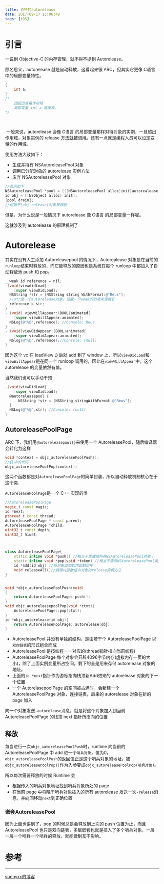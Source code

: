 ```yaml
---
title: 奇特的autorelease
date: 2017-09-17 15:06:48
tags: [iOS]
---
```


# 引言

一说到 Objective-C 的内存管理，就不得不提到 Autorelease。

顾名思义，autorelease 就是自动释放，这看起来很 ARC，但其实它更像 C语言 中的局部变量特性。

```c
{
    int a;
}
/*
	因超出变量作用域
	局部变量 int a 被废弃。
*/
```

​	<!-- more -->

​	一般来说，autorelease 会像 C语言 的局部变量那样对待对象的实例，一旦超出作用域，对象实例的 release 方法就被调用。还有一点就是编程人员可以设定变量的作用域。

使用方法大致如下：

* 生成并持有 NSAutoreleasePool 对象
* 调用已分配对象的 autorelease 实例方法
* 废弃 NSAutoreleasePool 对象

```objective-c
//表示如下
NSAutoreleasePool *pool = [[[NSAutoreleasePool alloc]init]autorealease];
id obj = [[NSObject alloc] init];
[pool drain];
//相当于[obj release]对象被释放
```

但是，为什么说是一般情况下 autorelease 像 C语言 的局部变量一样呢。

这就涉及到 autorelease 的原理机制了

# Autorelease

其实在没有人工添加 Autoreleasepool 的情况下，Autorealease 对象是在当前的`runloop`结束时释放的，而它能释放的原因也是系统在每个 runloop 中都加入了自动释放池 push 和 pop。

```objective-c
__weak id reference = nil;
-(void)viewdidLoad{
    [super viewDidLoad];
  NSString *str = [NSString string WithFormat:@"Reus"];
  //str是一个autorelease对象，设置一个weak的引用来观察它
  reference = str;
}
- (void) viewWillAppear:(BOOL)animated{
    [super viewWillAppear:animated];
  NSLog(@"%@",reference); //Console: Reus
}
- (void)viewDidAppear:(BOOL)animated{
    [super viewDidAppear:animated];
  NSlog(@"%@",reference);//Console: (null)
}
```

因为这个 vc 在 loadView 之后就 add 到了 window 上，所以`viewDidLoad`和`viewWillAppear`是在同一个 runloop 调用的，因此在`viewWillAppear`中，这个 autorelease 的变量依然有值。

当然我们也可以手动干预

```objective-c
-(void)viewDidLoad{
    [super viewDidLoad];
  @autoreleasepool {
      NSString *str = [NSString stringWithFormat:@"Reus"];
  }
  NSLog(@"%@",str); //Console: (null)
}
```

## AutoreleasePoolPage

ARC 下，我们用`@autoreleasepool{}`来使用一个 AutoreleasePool，随后编译器会转化为这样

```objective-c
void *context = objc_autoreleasePoolPush();
//{}中的代码
objc_autoreleasePoolPop(context);
```

这两个函数都是对`AutoreleasePoolPage`的简单封装，所以自动释放机制核心在于这个类.

`AutoreleasePoolPage`是一个 C++ 实现的类

```c++
//AutoreleasePoolPage
magic_t const magic;
id *next;
pthread_t const thread;
AutoreleasePoolPage * const parent;
AutoreleasePoolPage *child;
uint32_t const depth;
uint32_t hiwat;



class AutoreleasePoolPage{
	static inline void *push() //相当于生成或持有NSAutoreleasePool对象；
	static inline void *pop(void *token) //相当于废弃NSAutoreleasePool类对象
	id *add(id obj) //将对象追加到内部数组中
    void releaseAll()//调用内部数组中对象的release实例方法
}


void *objc_autoreleasePoolPush(void)
{
    return AutoreleasePoolPage::push();
}
void objc_autoreleasepoolPop(void *ctxt){
    AutoreleasePoolPage::pop(ctxt);
}
id *objc_autorelease(id obj){
    return AutoreleasePoolPage::autorelease(obj);
}

```

* AutoreleasePool 并没有单独的结构，是由若干个 AutoreleasePoolPage 以`双向链表`的形式组合而成
* AutoreleasePool 是按线程一一对应的(thread指针指向当前线程)
* AutoreleasePoolPage 每个对象会开辟4096字节内存(虚拟内存一页的大小)，除了上面实例变量所占空间。剩下的全是用来存储 autorelease 对象的地址。
* 上面的`id *next`指针作为游标指向栈顶新Add进来的 autorelease 对象的下一个位置
* 一个 AutorelasepoolPage 的空间被占满时，会新建一个 AutoreleasePoolPage 对象，连接链表，后来的 autorelease 对象在新的 page 加入 

向一个对象发送`-autorelease`消息，就是将这个对象加入到当前 AutoreleasePoolPage 的栈顶 next 指针所指向的位置

## 释放

每当进行一次`objc_autoreleasePoolPush`时，runtime 向当前的 AutoreleasePoolPage 中 add 进一个`哨兵对象`，值为0，`objc_autoreleasePoolPush`的返回值正是这个哨兵对象的地址，被`objc_autoreleasePoolPop()`作为入参变成`objc_autoreleasePoolPop(哨兵对象)`。

所以每次需要释放的时候 Runtime 会

* 根据传入的哨兵对象地址找到哨兵对象所处的 page
* 在当前 page 中将晚于哨兵对象插入的所有 autorelease 发送一次`-release`消息，并向回移动`next`到正确位置

### 嵌套AutoreleasePool

因为上面也讲到了，pop 的时候总是会释放到上次的 push 位置为止，而且AutoreleasePool 也只是双向链表，多层嵌套也就是插入了多个哨兵对象，一层一层一个哨兵一个哨兵的释放，就能做到互不影响。



# 参考

---

[sunnyxx的博客](http://blog.sunnyxx.com)

